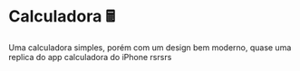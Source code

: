 # Calculadora 🖩
<p>Uma calculadora simples, porém com um design bem moderno, quase uma replica do app calculadora do iPhone rsrsrs</p>
